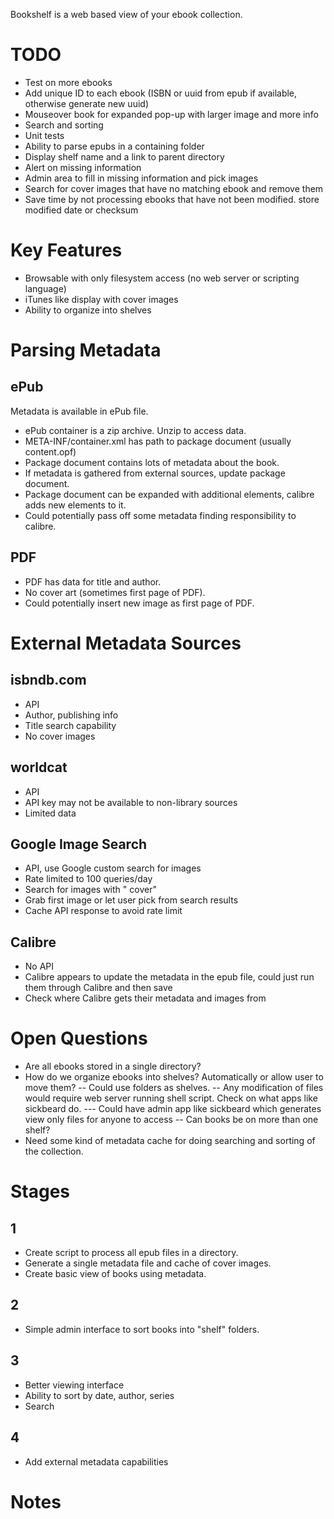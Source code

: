 Bookshelf is a web based view of your ebook collection.

# TODO #

- Test on more ebooks
- Add unique ID to each ebook (ISBN or uuid from epub if available, otherwise generate new uuid)
- Mouseover book for expanded pop-up with larger image and more info
- Search and sorting
- Unit tests
- Ability to parse epubs in a containing folder
- Display shelf name and a link to parent directory
- Alert on missing information
- Admin area to fill in missing information and pick images
- Search for cover images that have no matching ebook and remove them
- Save time by not processing ebooks that have not been modified. store modified date or checksum

# Key Features #

- Browsable with only filesystem access (no web server or scripting language)
- iTunes like display with cover images
- Ability to organize into shelves

# Parsing Metadata #

## ePub ##

Metadata is available in ePub file.

- ePub container is a zip archive. Unzip to access data.
- META-INF/container.xml has path to package document (usually content.opf)
- Package document contains lots of metadata about the book.
- If metadata is gathered from external sources, update package document.
- Package document can be expanded with additional elements, calibre adds new elements to it.
- Could potentially pass off some metadata finding responsibility to calibre.

## PDF ##

- PDF has data for title and author.
- No cover art (sometimes first page of PDF).
- Could potentially insert new image as first page of PDF.

# External Metadata Sources #

## isbndb.com ##

- API
- Author, publishing info
- Title search capability
- No cover images

## worldcat ##

- API
- API key may not be available to non-library sources
- Limited data

## Google Image Search ##

- API, use Google custom search for images
- Rate limited to 100 queries/day
- Search for images with "<book title> <author> cover"
- Grab first image or let user pick from search results
- Cache API response to avoid rate limit

## Calibre ##

- No API
- Calibre appears to update the metadata in the epub file, could just run them through Calibre and then save
- Check where Calibre gets their metadata and images from

# Open Questions #

- Are all ebooks stored in a single directory?
- How do we organize ebooks into shelves? Automatically or allow user to move them?
-- Could use folders as shelves.
-- Any modification of files would require web server running shell script. Check on what apps like sickbeard do.
--- Could have admin app like sickbeard which generates view only files for anyone to access
-- Can books be on more than one shelf?
- Need some kind of metadata cache for doing searching and sorting of the collection.

# Stages #

## 1 ##

- Create script to process all epub files in a directory.
- Generate a single metadata file and cache of cover images.
- Create basic view of books using metadata.

## 2 ##

- Simple admin interface to sort books into "shelf" folders.

## 3 ##

- Better viewing interface
- Ability to sort by date, author, series
- Search

## 4 ##

- Add external metadata capabilities

# Notes #

